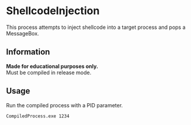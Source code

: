 # ShellcodeInjection
This process attempts to inject shellcode into a target process and pops a MessageBox.

## Information
**Made for educational purposes only.**<br>
Must be compiled in release mode.

## Usage
Run the compiled process with a PID parameter.
```
CompiledProcess.exe 1234
```
